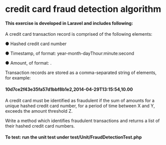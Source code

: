 # credit card fraud detection algorithm

#### This exercise is developed in Laravel and includes following:
A credit card transaction record is comprised of the following elements:

● Hashed credit card number

● Timestamp, of format: year-month-dayThour:minute:second

● Amount, of format: <dollars>.<cents>

Transaction records are stored as a comma-separated string of elements, for
example:
#### 10d7ce2f43e35fa57d1bbf8b1e2,2014-04-29T13:15:54,10.00

A credit card must be identified as fraudulent if the sum of amounts for a unique
hashed credit card number, for a period of time between X and Y, exceeds the
amount threshold Z.

Write a method which identifies fraudulent transactions and returns a list of their hashed
credit card numbers.

#### To test: run the unit test under test/Unit/FraudDetectionTest.php

